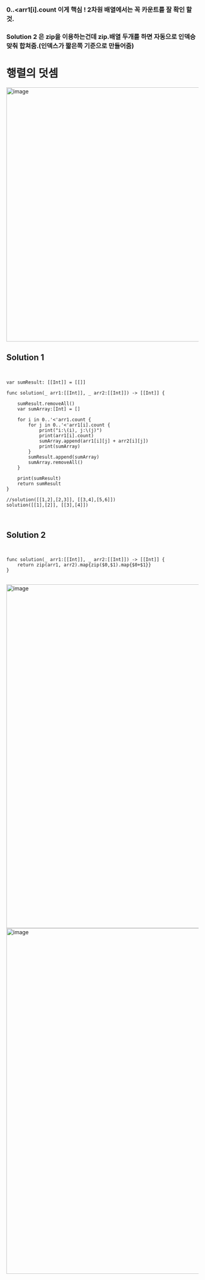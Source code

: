 ### 0..<arr1[i].count 이게 핵심 ! 2차원 배열에서는 꼭 카운트를 잘 확인 할 것.
### Solution 2 은 zip을 이용하는건데 zip.배열 두개를 하면 자동으로 인덱승 맞춰 합쳐줌.(인덱스가 짧은쪽 기준으로 만들어줌)

# 행렬의 덧셈

<img width="667" alt="image" src="https://user-images.githubusercontent.com/29904301/186040209-fe0e3c5b-d645-4b9a-ad7c-927fe54bd474.png">

## Solution 1
<pre>
<code>

var sumResult: [[Int]] = [[]]

func solution(_ arr1:[[Int]], _ arr2:[[Int]]) -> [[Int]] {

    sumResult.removeAll()
    var sumArray:[Int] = []

    for i in 0..'<'arr1.count {
        for j in 0..'<'arr1[i].count {
            print("i:\(i), j:\(j)")
            print(arr1[i].count)
            sumArray.append(arr1[i][j] + arr2[i][j])
            print(sumArray)
        }
        sumResult.append(sumArray)
        sumArray.removeAll()
    }

    print(sumResult)
    return sumResult
}

//solution([[1,2],[2,3]], [[3,4],[5,6]])
solution([[1],[2]], [[3],[4]])

</code>
</pre>

## Solution 2
<pre>
<code>

func solution(_ arr1:[[Int]], _ arr2:[[Int]]) -> [[Int]] {
    return zip(arr1, arr2).map{zip($0,$1).map{$0+$1}}
}
</code>
</pre>

<img width="902" alt="image" src="https://user-images.githubusercontent.com/29904301/186040581-9926a46e-3344-431e-82b3-ece7242aa6e8.png">
<img width="907" alt="image" src="https://user-images.githubusercontent.com/29904301/186040609-a46d31b1-2cdd-48b4-b226-b391f1a077a2.png">

